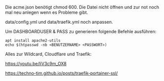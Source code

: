 Die acme.json benötigt chmod 600.
Die Datei nicht öffnen und zur not noch mal neu anlegen wenn es Probleme gibt.

data/config.yml und data/traefik.yml noch anpassen.

Um DASHBOARDUSER & PASS zu generieren folgende Befehle ausführen:

```
apt install apache2-utils
echo $(htpasswd -nb <BENUTZERNAME> <PASSWORT>)
```

Alles zur Wildcard, Cloudflare und Traefik:

https://youtu.be/liV3c9m_OX8


https://techno-tim.github.io/posts/traefik-portainer-ssl/
